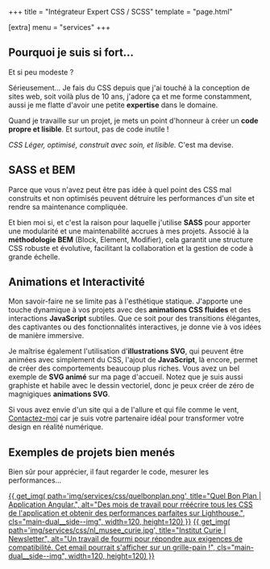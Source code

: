 +++
title = "Intégrateur Expert CSS / SCSS"
template = "page.html"

[extra]
menu = "services"
+++

<div class="main-dual--twins">

<div class="main-dual__left">

## Pourquoi je suis si fort…

Et si peu modeste ?

Sérieusement… Je fais du CSS depuis que j'ai touché à la conception de sites web, soit voilà plus de 10 ans, j'adore ça et me forme constamment, aussi je me flatte d'avoir une petite **expertise** dans le domaine.

Quand je travaille sur un projet, je mets un point d'honneur à créer un **code propre et lisible**. Et surtout, pas de code inutile !

_CSS Léger, optimisé, construit avec soin, et lisible._ C'est ma devise.

## SASS et BEM

Parce que vous n'avez peut être pas idée à quel point des CSS mal construits et non optimisés peuvent détruire les performances d'un site et rendre sa maintenance compliquée.

Et bien moi si, et c'est la raison pour laquelle j'utilise **SASS** pour apporter une modularité et une maintenabilité accrues à mes projets. Associé à la **méthodologie BEM** (Block, Element, Modifier), cela garantit une structure CSS robuste et évolutive, facilitant la collaboration et la gestion de code à grande échelle.

## Animations et Interactivité

Mon savoir-faire ne se limite pas à l'esthétique statique. J'apporte une touche dynamique à vos projets avec des **animations CSS fluides** et des interactions **JavaScript** subtiles. Que ce soit pour des transitions élégantes, des captivantes ou des fonctionnalités interactives, je donne vie à vos idées de manière immersive.

Je maîtrise également l'utilisation d'**illustrations SVG**, qui peuvent être animées avec simplement du CSS, l'ajout de **JavaScript**, là encore, permet de créer des comportements beaucoup plus riches. Vous avez un bel exemple de **SVG animé** sur ma page d'accueil.
Notez que je suis aussi graphiste et habile avec le dessin vectoriel, donc je peux créer de zéro de magnigiques **animations SVG**.

Si vous avez envie d'un site qui a de l'allure et qui file comme le vent, [Contactez-moi](@/contact.md) car je suis votre partenaire idéal pour transformer votre design en réalité numérique.

</div>

<div class="main-dual__right">

## Exemples de projets bien menés

Bien sûr pour apprécier, il faut regarder le code, mesurer les performances…

<div class="gallery">
    <a href="/img/services/css/quelbonplan.png">
    {{ get_img(
        path='img/services/css/quelbonplan.png',
        title="Quel Bon Plan | Application Angular.",
        alt="Des mois de travail pour rréécrire tous les CSS de l'application et obtenir des performances parfaites sur Lighthouse.",
        cls="main-dual__side--img",
        width=120, height=120) }}</a>
    <a href="/img/services/css/nl_musee_curie.jpg">
    {{ get_img(
        path='img/services/css/nl_musee_curie.jpg',
        title="Institut Curie | Newsletter",
        alt="Un travail de fourmi pour répondre aux exigences de compatibilité. Cet email pourrait s'afficher sur un grille-pain !",
        cls="main-dual__side--img",
        width=120, height=120) }}</a>
</div>

</div>

</div>
